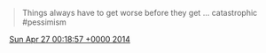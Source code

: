 > Things always have to get worse before they get … catastrophic \#pessimism

<img src="../../media/tweet.ico" width="12" /> [Sun Apr 27 00:18:57 +0000 2014](https://twitter.com/DromerDenker/status/460211463349874688)